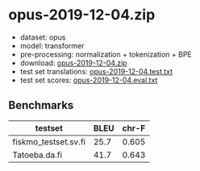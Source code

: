 # opus-2019-12-04.zip

* dataset: opus
* model: transformer
* pre-processing: normalization + tokenization + BPE
* download: [opus-2019-12-04.zip](https://object.pouta.csc.fi/OPUS-MT-models/da+fo+is+no+nb+nn+sv-fi/opus-2019-12-04.zip)
* test set translations: [opus-2019-12-04.test.txt](https://object.pouta.csc.fi/OPUS-MT-models/da+fo+is+no+nb+nn+sv-fi/opus-2019-12-04.test.txt)
* test set scores: [opus-2019-12-04.eval.txt](https://object.pouta.csc.fi/OPUS-MT-models/da+fo+is+no+nb+nn+sv-fi/opus-2019-12-04.eval.txt)

## Benchmarks

| testset               | BLEU  | chr-F |
|-----------------------|-------|-------|
| fiskmo_testset.sv.fi 	| 25.7 	| 0.605 |
| Tatoeba.da.fi 	| 41.7 	| 0.643 |

